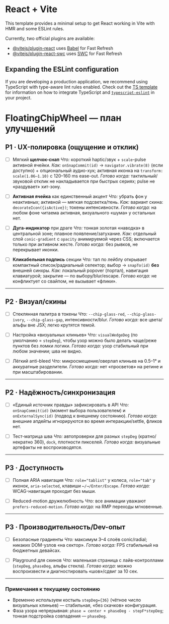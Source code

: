 # React + Vite

This template provides a minimal setup to get React working in Vite with HMR and some ESLint rules.

Currently, two official plugins are available:

- [@vitejs/plugin-react](https://github.com/vitejs/vite-plugin-react/blob/main/packages/plugin-react) uses [Babel](https://babeljs.io/) for Fast Refresh
- [@vitejs/plugin-react-swc](https://github.com/vitejs/vite-plugin-react/blob/main/packages/plugin-react-swc) uses [SWC](https://swc.rs/) for Fast Refresh

## Expanding the ESLint configuration

If you are developing a production application, we recommend using TypeScript with type-aware lint rules enabled. Check out the [TS template](https://github.com/vitejs/vite/tree/main/packages/create-vite/template-react-ts) for information on how to integrate TypeScript and [`typescript-eslint`](https://typescript-eslint.io) in your project.


# FloatingChipWheel — план улучшений

## P1 · UX-полировка (ощущение и отклик)

* [ ] Мягкий **щелчок-снап**
  *Что:* короткий haptic/звук + `scale`-pulse активной ячейки.
  *Как:* `onSnapCommit(id)` → `navigator.vibrate(8)` (если доступно) + опциональный аудио-хук; активная иконка на `transform: scale(1.06–1.10)` c 120–160 ms ease-out.
  *Готово когда:* тактильный/звуковой отклик не накладывается при быстрых сериях; pulse не «раздувает» хит-зону.

* [ ] **Активная ячейка** как единственный акцент
  *Что:* убрать фон у неактивных; активной — мягкая подсветка/тень.
  *Как:* вариант скина: `decorateIcon({isActive})`; токены интенсивности.
  *Готово когда:* на любом фоне читаема активная, визуального «шума» у остальных нет.

* [ ] **Дуга-индикатор** при драге
  *Что:* тонкая золотая «наводка» в центральной зоне; плавное появление/затухание.
  *Как:* отдельный слой `conic-gradient` с `opacity` анимируемой через CSS; включается только при активном жесте.
  *Готово когда:* без рывков, не перекрывает иконки.

* [ ] **Кликабельная подпись** секции
  *Что:* тап по лейблу открывает компактный список/радиальный селектор; выбор → `snapTo(id)` **без** внешней синхры.
  *Как:* локальный popover (портал), навигация клавиатурой; закрытие — по выбору/blur/escape.
  *Готово когда:* не конфликтует со свайпом, не вызывает «флики».

---

## P2 · Визуал/скины

* [ ] Стеклянная палитра в токены
  *Что:* `--chip-glass-red`, `--chip-glass-ivory`, `--chip-glass-gap`, интенсивности/blur.
  *Готово когда:* все цвета/альфы вне JSX; легко крутятся темой.

* [ ] Настройка «визуальных клиньев»
  *Что:* `visualWedgeDeg` (по умолчанию = `stepDeg`), чтобы узор можно было делать чаще/реже пунктов без ломки логики.
  *Готово когда:* узор стабильный при любом значении; шва не видно.

* [ ] Лёгкий anti-bleed
  *Что:* микросмещение/оверлап клиньев на 0.5–1° и аккуратные разделители.
  *Готово когда:* нет «просветов» на ретине и при масштабировании.

---

## P2 · Надёжность/синхронизация

* [ ] «Единый источник правды» зафиксировать в API
  *Что:* `onSnapCommit(id)` (момент выбора пользователем) и `onExternalSync(id)` (подвод к внешнему состоянию).
  *Готово когда:* внешние апдейты игнорируются во время интеракции/settle, фликов нет.

* [ ] Тест-матрица шва
  *Что:* автопроверки для разных `stepDeg` (кратно/некратно 360), `dock`, плотности пикселей.
  *Готово когда:* визуальные артефакты не воспроизводятся.

---

## P3 · Доступность

* [ ] Полная ARIA навигация
  *Что:* `role="tablist"` у колеса, `role="tab"` у иконок, `aria-selected`, клавиши `←/→/Enter/Escape`.
  *Готово когда:* WCAG-навигация проходит без мыши.

* [ ] Reduced-motion дружелюбность
  *Что:* все анимации уважают `prefers-reduced-motion`.
  *Готово когда:* на RMP переходы мгновенные.

---

## P3 · Производительность/Dev-опыт

* [ ] Безопасные градиенты
  *Что:* максимум 3–4 слоёв conic/radial; никаких DOM-узлов «на сектор».
  *Готово когда:* FPS стабильный на бюджетных девайсах.

* [ ] Playground для скинов
  *Что:* маленькая страница с лайв-контроллами (`stepDeg`, `phaseDeg`, альфы стекла).
  *Готово когда:* можно воспроизвести и диагностировать «шов»/сдвиг за 10 сек.

---

### Примечания к текущему состоянию

* Временно используем костыль `stepDeg={36}` (чётное число визуальных клиньев) — стабильная, «без скачков» конфигурация.
* Фаза узора непрерывная: `phase = center + phaseDeg - stepF*stepDeg`; тонкая подстройка совпадения — `phaseDeg`.
